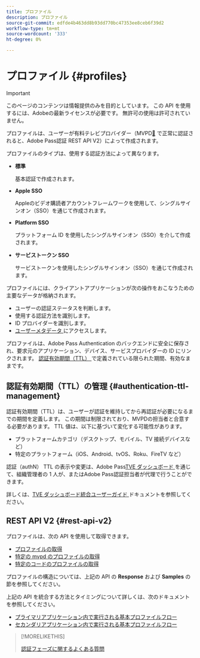 ```yaml
---
title: プロファイル
description: プロファイル
source-git-commit: edfde4b463dd8b93dd770bc47353ee8ceb6f39d2
workflow-type: tm+mt
source-wordcount: '333'
ht-degree: 0%

---
```


# プロファイル {#profiles}

>[!IMPORTANT]
>
> このページのコンテンツは情報提供のみを目的としています。 この API を使用するには、Adobeの最新ライセンスが必要です。 無許可の使用は許可されていません。

プロファイルは、ユーザーが有料テレビプロバイダー（MVPD[&#128279;](/help/authentication/integration-guide-programmers/rest-apis/rest-api-v2/rest-api-v2-overview.md) で正常に認証されると、Adobe Pass認証 REST API V2）によって作成されます。

プロファイルのタイプは、使用する認証方法によって異なります。

* **標準**

  基本認証で作成されます。

* **Apple SSO**

  Appleのビデオ購読者アカウントフレームワークを使用して、シングルサインオン（SSO）を通じて作成されます。

* **Platform SSO**

  プラットフォーム ID を使用したシングルサインオン（SSO）を介して作成されます。

* **サービストークン SSO**

  サービストークンを使用したシングルサインオン（SSO）を通じて作成されます。

プロファイルには、クライアントアプリケーションが次の操作をおこなうための主要なデータが格納されます。

* ユーザーの認証ステータスを判断します。
* 使用する認証方法を識別します。
* ID プロバイダーを識別します。
* [ ユーザーメタデータ ](/help/authentication/integration-guide-programmers/features-standard/entitlements/user-metadata.md) にアクセスします。

プロファイルは、Adobe Pass Authentication のバックエンドに安全に保存され、要求元のアプリケーション、デバイス、サービスプロバイダーの ID にリンクされます。 [ 認証有効期間（TTL） ](#authentication-ttl-management) で定義されている限られた期間、有効なままです。

## 認証有効期間（TTL）の管理 {#authentication-ttl-management}

認証有効期間（TTL）は、ユーザーが認証を維持してから再認証が必要になるまでの期間を定義します。 この期間は制限されており、MVPDの担当者と合意する必要があります。 TTL 値は、以下に基づいて変化する可能性があります。

* プラットフォームカテゴリ（デスクトップ、モバイル、TV 接続デバイスなど）
* 特定のプラットフォーム（iOS、Android、tvOS、Roku、FireTV など）

認証（authN） TTL の表示や変更は、Adobe Pass[TVE ダッシュボード ](/help/authentication/integration-guide-programmers/rest-apis/rest-api-v2/rest-api-v2-glossary.md#tve-dashboard) を通じて、組織管理者の 1 人が、またはAdobe Pass認証担当者が代理で行うことができます。

詳しくは、[TVE ダッシュボード統合ユーザーガイド ](/help/authentication/user-guide-tve-dashboard/tve-dashboard-integrations.md#most-used-flows) ドキュメントを参照してください。

## REST API V2 {#rest-api-v2}

プロファイルは、次の API を使用して取得できます。

* [プロファイルの取得](/help/authentication/integration-guide-programmers/rest-apis/rest-api-v2/apis/profiles-apis/rest-api-v2-profiles-apis-retrieve-profiles.md)
* [特定の mvpd のプロファイルの取得](/help/authentication/integration-guide-programmers/rest-apis/rest-api-v2/apis/profiles-apis/rest-api-v2-profiles-apis-retrieve-profile-for-specific-mvpd.md)
* [特定のコードのプロファイルの取得](/help/authentication/integration-guide-programmers/rest-apis/rest-api-v2/apis/profiles-apis/rest-api-v2-profiles-apis-retrieve-profile-for-specific-code.md)

プロファイルの構造については、上記の API の **Response** および **Samples** の節を参照してください。

上記の API を統合する方法とタイミングについて詳しくは、次のドキュメントを参照してください。

* [プライマリアプリケーション内で実行される基本プロファイルフロー](/help/authentication/integration-guide-programmers/rest-apis/rest-api-v2/flows/basic-access-flows/rest-api-v2-basic-profiles-primary-application-flow.md)
* [セカンダリアプリケーション内で実行される基本プロファイルフロー](/help/authentication/integration-guide-programmers/rest-apis/rest-api-v2/flows/basic-access-flows/rest-api-v2-basic-profiles-secondary-application-flow.md)

>[!MORELIKETHIS]
>
> [ 認証フェーズに関するよくある質問 ](/help/authentication/integration-guide-programmers/rest-apis/rest-api-v2/rest-api-v2-faqs.md#authentication-phase-faqs-general)
